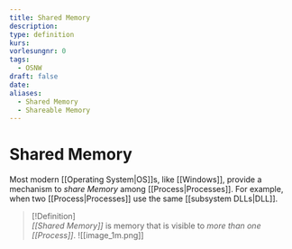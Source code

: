 ```yaml
---
title: Shared Memory
description: 
type: definition
kurs: 
vorlesungnr: 0
tags:
  - OSNW
draft: false
date: 
aliases:
  - Shared Memory
  - Shareable Memory
---
```

# Shared Memory

Most modern [[Operating System|OS]]s, like [[Windows]], provide a mechanism to *share Memory* among [[Process|Processes]]. For example, when two [[Process|Processes]] use the same [[subsystem DLLs|DLL]].

> [!Definition]  
> *[[Shared Memory]]* is memory that is visible to *more than one [[Process]]*.
>![[image_1m.png]]
